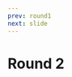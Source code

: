```yaml
---
prev: round1
next: slide
---
```


# Round 2

<ClientOnly>
   <demos-transitions-Round2 />
</ClientOnly>
